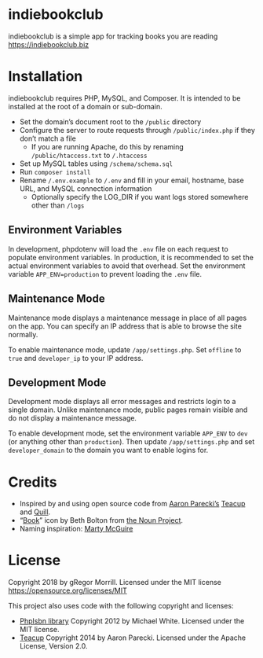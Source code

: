 # indiebookclub
indiebookclub is a simple app for tracking books you are reading https://indiebookclub.biz

# Installation
indiebookclub requires PHP, MySQL, and Composer. It is intended to be installed at the root of a domain or sub-domain.

* Set the domain’s document root to the `/public` directory
* Configure the server to route requests through `/public/index.php` if they don’t match a file
  * If you are running Apache, do this by renaming `/public/htaccess.txt` to `/.htaccess`
* Set up MySQL tables using `/schema/schema.sql`
* Run `composer install`
* Rename `/.env.example` to `/.env` and fill in your email, hostname, base URL, and MySQL connection information
  * Optionally specify the LOG_DIR if you want logs stored somewhere other than `/logs`

## Environment Variables
In development, phpdotenv will load the `.env` file on each request to populate environment variables. In production, it is recommended to set the actual environment variables to avoid that overhead. Set the environment variable `APP_ENV=production` to prevent loading the `.env` file.

## Maintenance Mode
Maintenance mode displays a maintenance message in place of all pages on the app. You can specify an IP address that is able to browse the site normally.

To enable maintenance mode, update `/app/settings.php`. Set `offline` to `true` and `developer_ip` to your IP address.

## Development Mode
Development mode displays all error messages and restricts login to a single domain. Unlike maintenance mode, public pages remain visible and do not display a maintenance message.

To enable development mode, set the environment variable `APP_ENV` to `dev` (or anything other than `production`). Then update `/app/settings.php` and set `developer_domain` to the domain you want to enable logins for.

# Credits
* Inspired by and using open source code from [Aaron Parecki’s](https://aaronparecki.com) [Teacup](https://teacup.p3k.io/) and [Quill](https://quill.p3k.io/).
* “[Book](https://thenounproject.com/icon/1727889/)” icon by Beth Bolton from [the Noun Project](http://thenounproject.com/).
* Naming inspiration: [Marty McGuire](https://martymcgui.re/)

# License
Copyright 2018 by gRegor Morrill. Licensed under the MIT license https://opensource.org/licenses/MIT

This project also uses code with the following copyright and licenses:
* [PhpIsbn library](https://github.com/mwhite/php-isbn) Copyright 2012 by Michael White. Licensed under the MIT license.
* [Teacup](https://teacup.p3k.io/) Copyright 2014 by Aaron Parecki. Licensed under the Apache License, Version 2.0.
